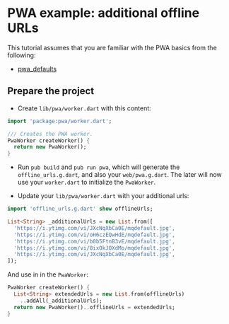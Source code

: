 # PWA example: additional offline URLs

This tutorial assumes that you are familiar with the PWA basics from the following:
- [pwa_defaults](https://github.com/isoos/pwa/tree/master/examples/pwa_defaults)

## Prepare the project

- Create `lib/pwa/worker.dart` with this content:

````dart
import 'package:pwa/worker.dart';

/// Creates the PWA worker.
PwaWorker createWorker() {
  return new PwaWorker();
}
````

- Run `pub build` and `pub run pwa`, which will generate the `offline_urls.g.dart`,
  and also your `web/pwa.g.dart`. The later will now use your `worker.dart` to
  initialize the `PwaWorker`.

- Update your `lib/pwa/worker.dart` with your additional urls:

````dart
import 'offline_urls.g.dart' show offlineUrls;

List<String> _additionalUrls = new List.from([
  'https://i.ytimg.com/vi/JXcNqXbCa0E/mqdefault.jpg',
  'https://i.ytimg.com/vi/oH6czEQwHdE/mqdefault.jpg',
  'https://i.ytimg.com/vi/b0b5FtnB3vE/mqdefault.jpg',
  'https://i.ytimg.com/vi/8ixOkJOXdMo/mqdefault.jpg',
  'https://i.ytimg.com/vi/JXcNqXbCa0E/mqdefault.jpg',
]);
````

And use in in the `PwaWorker`:

````dart
PwaWorker createWorker() {
  List<String> extendedUrls = new List.from(offlineUrls)
    ..addAll(_additionalUrls);
  return new PwaWorker()..offlineUrls = extendedUrls;
}
````
